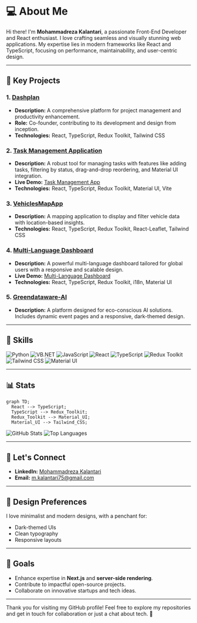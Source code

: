 # 💻 About Me

Hi there! I'm **Mohammadreza Kalantari**, a passionate Front-End Developer and React enthusiast. I love crafting seamless and visually stunning web applications. My expertise lies in modern frameworks like React and TypeScript, focusing on performance, maintainability, and user-centric design.

---

## 🌟 Key Projects

### 1. [Dashplan](https://dashplan.ir)
- **Description:** A comprehensive platform for project management and productivity enhancement. 
- **Role:** Co-founder, contributing to its development and design from inception.
- **Technologies:** React, TypeScript, Redux Toolkit, Tailwind CSS

### 2. [Task Management Application](https://github.com/mkalantari96/Task-Management-Tools)
- **Description:** A robust tool for managing tasks with features like adding tasks, filtering by status, drag-and-drop reordering, and Material UI integration.
- **Live Demo:** [Task Management App](https://taskmanagementapp-kalantari.vercel.app/)
- **Technologies:** React, TypeScript, Redux Toolkit, Material UI, Vite

### 3. [VehiclesMapApp](https://github.com/mkalantari96/VehiclesMapApp)
- **Description:** A mapping application to display and filter vehicle data with location-based insights.
- **Technologies:** React, TypeScript, Redux Toolkit, React-Leaflet, Tailwind CSS

### 4. [Multi-Language Dashboard](https://github.com/mkalantari96/Multi-Language-Dashboard)
- **Description:** A powerful multi-language dashboard tailored for global users with a responsive and scalable design.
- **Live Demo:** [Multi-Language Dashboard](https://multi-language-dashboard.vercel.app/)
- **Technologies:** React, TypeScript, Redux Toolkit, i18n, Material UI

### 5. [Greendataware-AI](https://github.com/mkalantari96/greendataware-ai)
- **Description:** A platform designed for eco-conscious AI solutions. Includes dynamic event pages and a responsive, dark-themed design.

---


## 🎯 Skills

![Python](https://img.shields.io/badge/-Python-3776AB?style=for-the-badge&logo=python&logoColor=white)
![VB.NET](https://img.shields.io/badge/-VB.NET-5C2D91?style=for-the-badge&logo=dot-net&logoColor=white)
![JavaScript](https://img.shields.io/badge/-JavaScript-F7DF1E?style=for-the-badge&logo=javascript&logoColor=black)
![React](https://img.shields.io/badge/-React-61DAFB?style=for-the-badge&logo=react&logoColor=white)
![TypeScript](https://img.shields.io/badge/-TypeScript-007ACC?style=for-the-badge&logo=typescript&logoColor=white)
![Redux Toolkit](https://img.shields.io/badge/-Redux_Toolkit-764ABC?style=for-the-badge&logo=redux&logoColor=white)
![Tailwind CSS](https://img.shields.io/badge/-Tailwind_CSS-38B2AC?style=for-the-badge&logo=tailwind-css&logoColor=white)
![Material UI](https://img.shields.io/badge/-Material_UI-007FFF?style=for-the-badge&logo=mui&logoColor=white)

---

## 📊 Stats

```mermaid
graph TD;
  React --> TypeScript;
  TypeScript --> Redux_Toolkit;
  Redux_Toolkit --> Material_UI;
  Material_UI --> Tailwind_CSS;
```

![GitHub Stats](https://github-readme-stats.vercel.app/api?username=mkalantari96&show_icons=true&theme=radical)
![Top Languages](https://github-readme-stats.vercel.app/api/top-langs/?username=mkalantari96&layout=compact&theme=radical)

---

## 🔗 Let's Connect

- **LinkedIn:** [Mohammadreza Kalantari](https://www.linkedin.com/in/mohammadreza-kalantari)
- **Email:** m.kalantari75@gmail.com

---

## 🎨 Design Preferences

I love minimalist and modern designs, with a penchant for:
- Dark-themed UIs
- Clean typography
- Responsive layouts

---

## 🚀 Goals

- Enhance expertise in **Next.js** and **server-side rendering**.
- Contribute to impactful open-source projects.
- Collaborate on innovative startups and tech ideas.

---

Thank you for visiting my GitHub profile! Feel free to explore my repositories and get in touch for collaboration or just a chat about tech. 🚀

